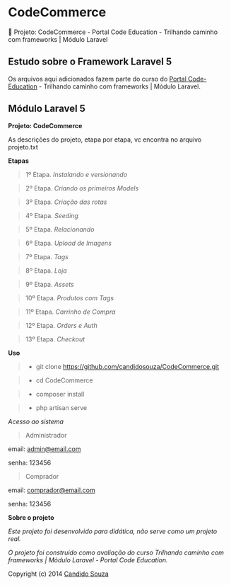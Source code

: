 CodeCommerce
=======================

:book: Projeto: CodeCommerce - Portal Code Education - Trilhando caminho com frameworks | Módulo Laravel

Estudo sobre o Framework Laravel 5
--------------------------------

Os arquivos aqui adicionados fazem parte do curso do <a href="http://sites.code.education/trilhando-frameworks/" title="Portal Code Education" target="_blank" >Portal Code-Education</a> - Trilhando caminho com frameworks | Módulo Laravel.

Módulo Laravel 5
--------------

**Projeto: CodeCommerce**

As descrições do projeto, etapa por etapa, vc encontra no arquivo projeto.txt

**Etapas**

>1º Etapa. *Instalando e versionando*

>2º Etapa. *Criando os primeiros Models*

>3º Etapa. *Criação das rotas*

>4º Etapa. *Seeding*

>5º Etapa. *Relacionando*

>6º Etapa. *Upload de Imagens*

>7º Etapa. *Tags*

>8º Etapa. *Loja*

>9º Etapa. *Assets*

>10º Etapa. *Produtos com Tags*

>11º Etapa. *Carrinho de Compra*

>12º Etapa. *Orders e Auth*

>13º Etapa. *Checkout*

**Uso**

> - git clone https://github.com/candidosouza/CodeCommerce.git

> - cd CodeCommerce

> - composer install

> - php artisan serve


*Acesso ao sistema*

> Administrador

email: admin@email.com

senha: 123456

> Comprador

email: comprador@email.com

senha: 123456





**Sobre o projeto**

*Este projeto foi desenvolvido para didática, não serve como um projeto real.*

*O projeto foi construido como avaliação do curso Trilhando caminho com frameworks | Módulo Laravel - Portal Code Education.*

Copyright (c) 2014 <a href="http://candidosouza.com.br/" title="Candido Souza" target="_blank" >Candido Souza</a>
